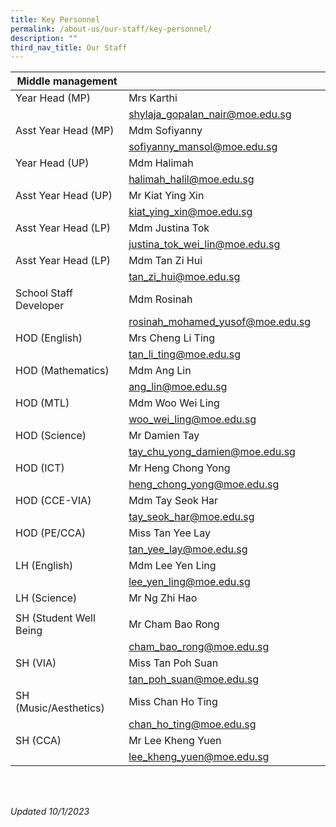 ```yaml
---
title: Key Personnel
permalink: /about-us/our-staff/key-personnel/
description: ""
third_nav_title: Our Staff
---
```

| Middle management |  | |
| -------- | -------- | -------- |
| Year Head (MP)   | Mrs Karthi    |     |
|     | shylaja_gopalan_nair@moe.edu.sg |     |
| Asst Year Head (MP)    | Mdm Sofiyanny   |     |
|   | sofiyanny_mansol@moe.edu.sg  |     |
| Year Head (UP)  | Mdm Halimah   |     |
|   | halimah_halil@moe.edu.sg    |     |
| Asst Year Head (UP)    | Mr Kiat Ying Xin    |     |
|   | kiat_ying_xin@moe.edu.sg  |     |
| Asst Year Head (LP)    | Mdm Justina Tok    |     |
|    | justina_tok_wei_lin@moe.edu.sg    |     |
| Asst Year Head (LP)    | Mdm Tan Zi Hui   |     |
|    | tan_zi_hui@moe.edu.sg    |     |
| School Staff Developer    | Mdm Rosinah   |     |
|    | rosinah_mohamed_yusof@moe.edu.sg   |     |
| HOD (English)   | Mrs Cheng Li Ting   |     |
|     | tan_li_ting@moe.edu.sg    |     |
| HOD (Mathematics)   | Mdm Ang Lin   |     |
|   | ang_lin@moe.edu.sg   |     |
| HOD (MTL)   | Mdm Woo Wei Ling   |     |
|    | woo_wei_ling@moe.edu.sg   |     |
| HOD (Science)   | Mr Damien Tay    |     |
|    | tay_chu_yong_damien@moe.edu.sg  |     |
| HOD (ICT)   | Mr Heng Chong Yong  |     |
|   | heng_chong_yong@moe.edu.sg   |     |
| HOD (CCE-VIA)   | Mdm Tay Seok Har   |     |
|    | tay_seok_har@moe.edu.sg  |     |
| HOD (PE/CCA)   | Miss Tan Yee Lay   |     |
|    | tan_yee_lay@moe.edu.sg  |     |
| LH (English)   | Mdm Lee Yen Ling  |     |
|   | lee_yen_ling@moe.edu.sg  |     |
| LH (Science)   | Mr Ng Zhi Hao   |     |
|    |    |     |
| SH (Student Well Being | Mr Cham Bao Rong   |     |
|    | cham_bao_rong@moe.edu.sg   |     |
| SH (VIA)   | Miss Tan Poh Suan   |     |
|   | tan_poh_suan@moe.edu.sg   |     |
| SH (Music/Aesthetics)   | Miss Chan Ho Ting   |     |
|   | chan_ho_ting@moe.edu.sg   |     |
| SH (CCA)   | Mr Lee Kheng Yuen   |     |
|   | lee_kheng_yuen@moe.edu.sg   |     |

<BR>
<BR>

*Updated 10/1/2023*
